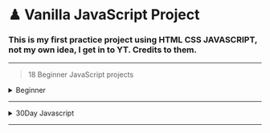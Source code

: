# ♟ Vanilla JavaScript Project 
### This is my first practice project using HTML CSS JAVASCRIPT, not my own idea, I get in to YT. Credits to them.

---

>18 Beginner JavaScript projects

<details>
<summary>Beginner</summary>
  
<hr>

| Project #  | Project Name |                                                      Repository                                                    | Live Preview |
|------------|--------------|--------------------------------------------------------------------------------------------------------------------|--------------|
|     1      |              | [link](https://github.com/Albert-Santiago/Javascript-Projects-YT-PRACTICE_AlbertS./tree/main/project-%231)         |              |
|     2      |              |                                                                                                                    |              |
|     3      |              |                                                                                                                    |              | 
|     4      |              |                                                                                                                    |              | 
|     5      |              |                                                                                                                    |              | 
|     6      |              |                                                                                                                    |              | 
|     7      |              |                                                                                                                    |              | 
|     8      |              |                                                                                                                    |              | 
|     9      |              |                                                                                                                    |              | 
|     10     |              |                                                                                                                    |              | 
|     11     |              |                                                                                                                    |              | 
|     12     |              |                                                                                                                    |              | 
|     13     |              |                                                                                                                    |              | 
|     14     |              |                                                                                                                    |              | 
|     15     |              |                                                                                                                    |              | 
|     16     |              |                                                                                                                    |              | 
|     17     |              |                                                                                                                    |              | 
|     18     |              |                                                                                                                    |              | 


</details>

---

<details>
  
<summary>30Day Javascript</summary>
<hr>

| Project #  | Project Name |                                                      Repository                                                    | Live Preview |
|------------|--------------|--------------------------------------------------------------------------------------------------------------------|--------------|
|     1      |              |                                                                                                                    |              |
|     2      |              |                                                                                                                    |              |
|     3      |              |                                                                                                                    |              | 
|     4      |              |                                                                                                                    |              | 
|     5      |              |                                                                                                                    |              | 
|     6      |              |                                                                                                                    |              | 
|     7      |              |                                                                                                                    |              | 
|     8      |              |                                                                                                                    |              | 
|     9      |              |                                                                                                                    |              | 
|     10     |              |                                                                                                                    |              | 
|     11     |              |                                                                                                                    |              | 
|     12     |              |                                                                                                                    |              | 
|     13     |              |                                                                                                                    |              | 
|     14     |              |                                                                                                                    |              | 
|     15     |              |                                                                                                                    |              | 
|     16     |              |                                                                                                                    |              | 
|     17     |              |                                                                                                                    |              | 
|     18     |              |                                                                                                                    |              | 
|     19     |              |                                                                                                                    |              | 
|     20     |              |                                                                                                                    |              | 
|     21     |              |                                                                                                                    |              | 
|     22     |              |                                                                                                                    |              | 
|     23     |              |                                                                                                                    |              | 
|     24     |              |                                                                                                                    |              | 
|     25     |              |                                                                                                                    |              | 
|     26     |              |                                                                                                                    |              |
|     27     |              |                                                                                                                    |              |
|     28     |              |                                                                                                                    |              |
|     29     |              |                                                                                                                    |              |
|     30     |              |                                                                                                                    |              |
</details>

---

</details>
